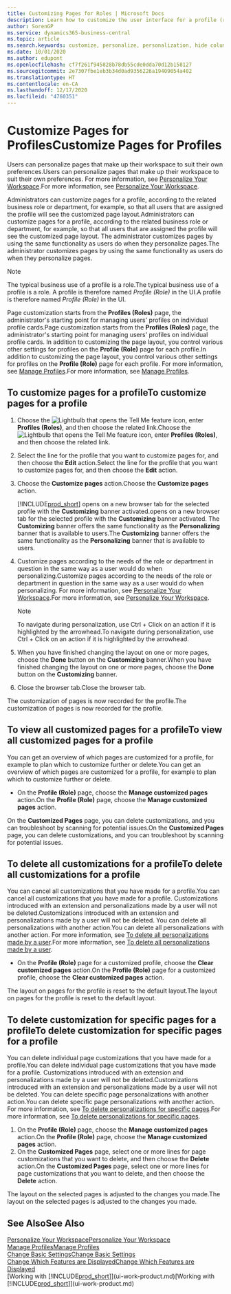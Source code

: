 ```yaml
---
title: Customizing Pages for Roles | Microsoft Docs
description: Learn how to customize the user interface for a profile (role) so that all users assigned that role see a customized workspace.
author: SorenGP
ms.service: dynamics365-business-central
ms.topic: article
ms.search.keywords: customize, personalize, personalization, hide columns, remove fields, move fields
ms.date: 10/01/2020
ms.author: edupont
ms.openlocfilehash: cf7f261f945828b78db55cde0dda70d12b158127
ms.sourcegitcommit: 2e7307fbe1eb3b34d0ad9356226a19409054a402
ms.translationtype: HT
ms.contentlocale: en-CA
ms.lasthandoff: 12/17/2020
ms.locfileid: "4760351"
---
```

# <a name="customize-pages-for-profiles"></a><span data-ttu-id="2f5ec-103">Customize Pages for Profiles</span><span class="sxs-lookup"><span data-stu-id="2f5ec-103">Customize Pages for Profiles</span></span>
<span data-ttu-id="2f5ec-104">Users can personalize pages that make up their workspace to suit their own preferences.</span><span class="sxs-lookup"><span data-stu-id="2f5ec-104">Users can personalize pages that make up their workspace to suit their own preferences.</span></span> <span data-ttu-id="2f5ec-105">For more information, see [Personalize Your Workspace](ui-personalization-user.md).</span><span class="sxs-lookup"><span data-stu-id="2f5ec-105">For more information, see [Personalize Your Workspace](ui-personalization-user.md).</span></span>

<span data-ttu-id="2f5ec-106">Administrators can customize pages for a profile, according to the related business role or department, for example, so that all users that are assigned the profile will see the customized page layout.</span><span class="sxs-lookup"><span data-stu-id="2f5ec-106">Administrators can customize pages for a profile, according to the related business role or department, for example, so that all users that are assigned the profile will see the customized page layout.</span></span> <span data-ttu-id="2f5ec-107">The administrator customizes pages by using the same functionality as users do when they personalize pages.</span><span class="sxs-lookup"><span data-stu-id="2f5ec-107">The administrator customizes pages by using the same functionality as users do when they personalize pages.</span></span>

> [!NOTE]
> <span data-ttu-id="2f5ec-108">The typical business use of a profile is a role.</span><span class="sxs-lookup"><span data-stu-id="2f5ec-108">The typical business use of a profile is a role.</span></span> <span data-ttu-id="2f5ec-109">A profile is therefore named *Profile (Role)* in the UI.</span><span class="sxs-lookup"><span data-stu-id="2f5ec-109">A profile is therefore named *Profile (Role)* in the UI.</span></span>

<span data-ttu-id="2f5ec-110">Page customization starts from the **Profiles (Roles)** page, the administrator's starting point for managing users' profiles on individual profile cards.</span><span class="sxs-lookup"><span data-stu-id="2f5ec-110">Page customization starts from the **Profiles (Roles)** page, the administrator's starting point for managing users' profiles on individual profile cards.</span></span> <span data-ttu-id="2f5ec-111">In addition to customizing the page layout, you control various other settings for profiles on the **Profile (Role)** page for each profile.</span><span class="sxs-lookup"><span data-stu-id="2f5ec-111">In addition to customizing the page layout, you control various other settings for profiles on the **Profile (Role)** page for each profile.</span></span> <span data-ttu-id="2f5ec-112">For more information, see [Manage Profiles](admin-users-profiles-roles.md).</span><span class="sxs-lookup"><span data-stu-id="2f5ec-112">For more information, see [Manage Profiles](admin-users-profiles-roles.md).</span></span>

## <a name="to-customize-pages-for-a-profile"></a><span data-ttu-id="2f5ec-113">To customize pages for a profile</span><span class="sxs-lookup"><span data-stu-id="2f5ec-113">To customize pages for a profile</span></span>
1. <span data-ttu-id="2f5ec-114">Choose the ![Lightbulb that opens the Tell Me feature](media/ui-search/search_small.png "Tell me what you want to do") icon, enter **Profiles (Roles)**, and then choose the related link.</span><span class="sxs-lookup"><span data-stu-id="2f5ec-114">Choose the ![Lightbulb that opens the Tell Me feature](media/ui-search/search_small.png "Tell me what you want to do") icon, enter **Profiles (Roles)**, and then choose the related link.</span></span>
2. <span data-ttu-id="2f5ec-115">Select the line for the profile that you want to customize pages for, and then choose the **Edit** action.</span><span class="sxs-lookup"><span data-stu-id="2f5ec-115">Select the line for the profile that you want to customize pages for, and then choose the **Edit** action.</span></span>
3. <span data-ttu-id="2f5ec-116">Choose the **Customize pages** action.</span><span class="sxs-lookup"><span data-stu-id="2f5ec-116">Choose the **Customize pages** action.</span></span>

    [!INCLUDE[prod_short](includes/prod_short.md)] <span data-ttu-id="2f5ec-117">opens on a new browser tab for the selected profile with the **Customizing** banner activated.</span><span class="sxs-lookup"><span data-stu-id="2f5ec-117">opens on a new browser tab for the selected profile with the **Customizing** banner activated.</span></span> <span data-ttu-id="2f5ec-118">The **Customizing** banner offers the same functionality as the **Personalizing** banner that is available to users.</span><span class="sxs-lookup"><span data-stu-id="2f5ec-118">The **Customizing** banner offers the same functionality as the **Personalizing** banner that is available to users.</span></span>

4. <span data-ttu-id="2f5ec-119">Customize pages according to the needs of the role or department in question in the same way as a user would do when personalizing.</span><span class="sxs-lookup"><span data-stu-id="2f5ec-119">Customize pages according to the needs of the role or department in question in the same way as a user would do when personalizing.</span></span> <span data-ttu-id="2f5ec-120">For more information, see [Personalize Your Workspace](ui-personalization-user.md).</span><span class="sxs-lookup"><span data-stu-id="2f5ec-120">For more information, see [Personalize Your Workspace](ui-personalization-user.md).</span></span>

    > [!NOTE]
    > <span data-ttu-id="2f5ec-121">To navigate during personalization, use Ctrl + Click on an action if it is highlighted by the arrowhead.</span><span class="sxs-lookup"><span data-stu-id="2f5ec-121">To navigate during personalization, use Ctrl + Click on an action if it is highlighted by the arrowhead.</span></span>

5. <span data-ttu-id="2f5ec-122">When you have finished changing the layout on one or more pages, choose the **Done** button on the **Customizing** banner.</span><span class="sxs-lookup"><span data-stu-id="2f5ec-122">When you have finished changing the layout on one or more pages, choose the **Done** button on the **Customizing** banner.</span></span>
6. <span data-ttu-id="2f5ec-123">Close the browser tab.</span><span class="sxs-lookup"><span data-stu-id="2f5ec-123">Close the browser tab.</span></span>

<span data-ttu-id="2f5ec-124">The customization of pages is now recorded for the profile.</span><span class="sxs-lookup"><span data-stu-id="2f5ec-124">The customization of pages is now recorded for the profile.</span></span>

## <a name="to-view-all-customized-pages-for-a-profile"></a><span data-ttu-id="2f5ec-125">To view all customized pages for a profile</span><span class="sxs-lookup"><span data-stu-id="2f5ec-125">To view all customized pages for a profile</span></span>

<span data-ttu-id="2f5ec-126">You can get an overview of which pages are customized for a profile, for example to plan which to customize further or delete.</span><span class="sxs-lookup"><span data-stu-id="2f5ec-126">You can get an overview of which pages are customized for a profile, for example to plan which to customize further or delete.</span></span>

- <span data-ttu-id="2f5ec-127">On the **Profile (Role)** page, choose the **Manage customized pages** action.</span><span class="sxs-lookup"><span data-stu-id="2f5ec-127">On the **Profile (Role)** page, choose the **Manage customized pages** action.</span></span>

<span data-ttu-id="2f5ec-128">On the **Customized Pages** page, you can delete customizations, and you can troubleshoot by scanning for potential issues.</span><span class="sxs-lookup"><span data-stu-id="2f5ec-128">On the **Customized Pages** page, you can delete customizations, and you can troubleshoot by scanning for potential issues.</span></span>  

## <a name="to-delete-all-customizations-for-a-profile"></a><span data-ttu-id="2f5ec-129">To delete all customizations for a profile</span><span class="sxs-lookup"><span data-stu-id="2f5ec-129">To delete all customizations for a profile</span></span>
<span data-ttu-id="2f5ec-130">You can cancel all customizations that you have made for a profile.</span><span class="sxs-lookup"><span data-stu-id="2f5ec-130">You can cancel all customizations that you have made for a profile.</span></span> <span data-ttu-id="2f5ec-131">Customizations introduced with an extension and personalizations made by a user will not be deleted.</span><span class="sxs-lookup"><span data-stu-id="2f5ec-131">Customizations introduced with an extension and personalizations made by a user will not be deleted.</span></span> <span data-ttu-id="2f5ec-132">You can delete all personalizations with another action.</span><span class="sxs-lookup"><span data-stu-id="2f5ec-132">You can delete all personalizations with another action.</span></span> <span data-ttu-id="2f5ec-133">For more information, see [To delete all personalizations made by a user](admin-users-profiles-roles.md#to-delete-all-personalizations-made-by-a-user).</span><span class="sxs-lookup"><span data-stu-id="2f5ec-133">For more information, see [To delete all personalizations made by a user](admin-users-profiles-roles.md#to-delete-all-personalizations-made-by-a-user).</span></span>

- <span data-ttu-id="2f5ec-134">On the **Profile (Role)** page for a customized profile, choose the **Clear customized pages** action.</span><span class="sxs-lookup"><span data-stu-id="2f5ec-134">On the **Profile (Role)** page for a customized profile, choose the **Clear customized pages** action.</span></span>

<span data-ttu-id="2f5ec-135">The layout on pages for the profile is reset to the default layout.</span><span class="sxs-lookup"><span data-stu-id="2f5ec-135">The layout on pages for the profile is reset to the default layout.</span></span>  

## <a name="to-delete-customization-for-specific-pages-for-a-profile"></a><span data-ttu-id="2f5ec-136">To delete customization for specific pages for a profile</span><span class="sxs-lookup"><span data-stu-id="2f5ec-136">To delete customization for specific pages for a profile</span></span>
<span data-ttu-id="2f5ec-137">You can delete individual page customizations that you have made for a profile.</span><span class="sxs-lookup"><span data-stu-id="2f5ec-137">You can delete individual page customizations that you have made for a profile.</span></span> <span data-ttu-id="2f5ec-138">Customizations introduced with an extension and personalizations made by a user will not be deleted.</span><span class="sxs-lookup"><span data-stu-id="2f5ec-138">Customizations introduced with an extension and personalizations made by a user will not be deleted.</span></span> <span data-ttu-id="2f5ec-139">You can delete specific page personalizations with another action.</span><span class="sxs-lookup"><span data-stu-id="2f5ec-139">You can delete specific page personalizations with another action.</span></span> <span data-ttu-id="2f5ec-140">For more information, see [To delete personalizations for specific pages](admin-users-profiles-roles.md#to-delete-personalizations-for-specific-pages).</span><span class="sxs-lookup"><span data-stu-id="2f5ec-140">For more information, see [To delete personalizations for specific pages](admin-users-profiles-roles.md#to-delete-personalizations-for-specific-pages).</span></span>

1. <span data-ttu-id="2f5ec-141">On the **Profile (Role)** page, choose the **Manage customized pages** action.</span><span class="sxs-lookup"><span data-stu-id="2f5ec-141">On the **Profile (Role)** page, choose the **Manage customized pages** action.</span></span>
2. <span data-ttu-id="2f5ec-142">On the **Customized Pages** page, select one or more lines for page customizations that you want to delete, and then choose the **Delete** action.</span><span class="sxs-lookup"><span data-stu-id="2f5ec-142">On the **Customized Pages** page, select one or more lines for page customizations that you want to delete, and then choose the **Delete** action.</span></span>

<span data-ttu-id="2f5ec-143">The layout on the selected pages is adjusted to the changes you made.</span><span class="sxs-lookup"><span data-stu-id="2f5ec-143">The layout on the selected pages is adjusted to the changes you made.</span></span>

## <a name="see-also"></a><span data-ttu-id="2f5ec-144">See Also</span><span class="sxs-lookup"><span data-stu-id="2f5ec-144">See Also</span></span>

[<span data-ttu-id="2f5ec-145">Personalize Your Workspace</span><span class="sxs-lookup"><span data-stu-id="2f5ec-145">Personalize Your Workspace</span></span>](ui-personalization-user.md)  
[<span data-ttu-id="2f5ec-146">Manage Profiles</span><span class="sxs-lookup"><span data-stu-id="2f5ec-146">Manage Profiles</span></span>](admin-users-profiles-roles.md)  
[<span data-ttu-id="2f5ec-147">Change Basic Settings</span><span class="sxs-lookup"><span data-stu-id="2f5ec-147">Change Basic Settings</span></span>](ui-change-basic-settings.md)  
[<span data-ttu-id="2f5ec-148">Change Which Features are Displayed</span><span class="sxs-lookup"><span data-stu-id="2f5ec-148">Change Which Features are Displayed</span></span>](ui-experiences.md)  
<span data-ttu-id="2f5ec-149">[Working with [!INCLUDE[prod_short](includes/prod_short.md)]](ui-work-product.md)</span><span class="sxs-lookup"><span data-stu-id="2f5ec-149">[Working with [!INCLUDE[prod_short](includes/prod_short.md)]](ui-work-product.md)</span></span>  
